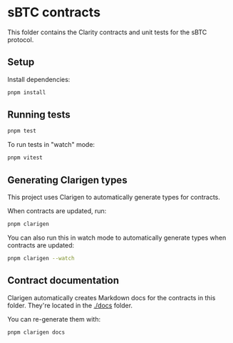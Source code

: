 # sBTC contracts

This folder contains the Clarity contracts and unit tests for
the sBTC protocol.

## Setup

Install dependencies:

```bash
pnpm install
```

## Running tests

```bash
pnpm test
```

To run tests in "watch" mode:

```bash
pnpm vitest
```

## Generating Clarigen types

This project uses Clarigen to automatically generate types
for contracts.

When contracts are updated, run:

```bash
pnpm clarigen
```

You can also run this in watch mode to automatically generate
types when contracts are updated:

```bash
pnpm clarigen --watch
```

## Contract documentation

Clarigen automatically creates Markdown docs for the contracts
in this folder. They're located in the [./docs](./docs) folder.

You can re-generate them with:

```bash
pnpm clarigen docs
```
